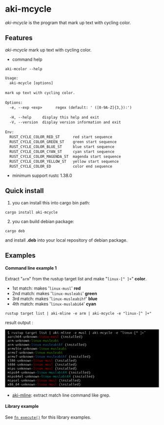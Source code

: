 # aki-mcycle

*aki-mcycle* is the program that mark up text with cycling color.

## Features

*aki-mcycle*  mark up text with cycling color.

* command help

```text
aki-mcolor --help
```

```
Usage:
  aki-mcycle [options]

mark up text with cycling color.

Options:
  -e, --exp <exp>      regex (default: ' ([0-9A-Z]{3,}):')

  -H, --help     display this help and exit
  -V, --version  display version information and exit

Env:
  RUST_CYCLE_COLOR_RED_ST      red start sequence
  RUST_CYCLE_COLOR_GREEN_ST    green start sequence
  RUST_CYCLE_COLOR_BLUE_ST     blue start sequence
  RUST_CYCLE_COLOR_CYAN_ST     cyan start sequence
  RUST_CYCLE_COLOR_MAGENDA_ST  magenda start sequence
  RUST_CYCLE_COLOR_YELLOW_ST   yellow start sequence
  RUST_CYCLE_COLOR_ED          color end sequence
```

* minimum support rustc 1.38.0

## Quick install

1. you can install this into cargo bin path:

```
cargo install aki-mcycle
```

2. you can build debian package:

```
cargo deb
```

and install **.deb** into your local repository of debian package.

## Examples

#### Command line example 1

Extract "`arm`" from the rustup target list and make "`linux-[^ ]+`" **color**.

- 1st match: makes '`linux-musl`' **red**
- 2nd match: makes '`linux-musleabi`' **green**
- 3rd match: makes '`linux-musleabihf`' **blue**
- 4th match: makes '`linux-muslabi64`' **cyan**

```
rustup target list | aki-mline -e arm | aki-mcycle -e "linux-[^ ]+"
```

result output :

![out rustup image]

[out rustup image]: https://raw.githubusercontent.com/aki-akaguma/aki-mcycle/main/img/out-rustup-1.png

- [aki-mline](https://crates.io/crates/aki-mline): extract match line command like grep.

#### Library example

See [`fn execute()`] for this library examples.

[`fn execute()`]: crate::execute
